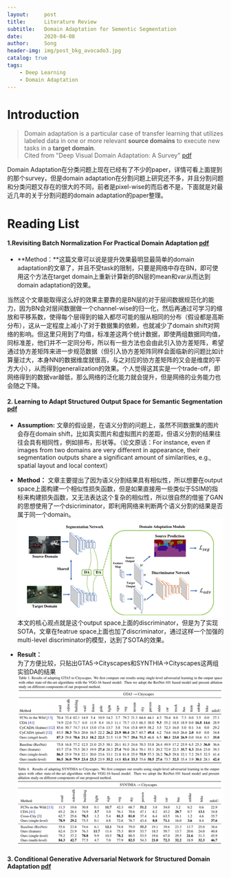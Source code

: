 ```yaml
---
layout:     post
title:      Literature Review
subtitle:   Domain Adaptation for Sementic Segmentation
date:       2020-04-08
author:     Song
header-img: img/post_bkg_avocado3.jpg
catalog: true
tags:
    - Deep Learning
    - Domain Adaptation
---
```


# Introduction

>Domain adaptation is a particular case of transfer learning that utilizes labeled data in one or more relevant **source domains** to execute new tasks in a **target domain**.<br>Cited from "Deep Visual Domain Adaptation: A Survey"  [pdf](https://arxiv.org/abs/1802.03601)

Domain Adaptation在分类问题上现在已经有了不少的paper，详情可看上面提到的那个survey，但是domain adaptation在分割问题上研究还不多，并且分割问题和分类问题又存在的很大的不同，前者是pixel-wise的而后者不是，下面就是对最近几年的关于分割问题的domain adaptation的paper整理。

# Reading List

#### 1.Revisiting Batch Normalization For Practical Domain Adaptation [pdf](https://arxiv.org/abs/1603.04779)
+ **Method：**这篇文章可以说是提升效果最明显最简单的domain adaptation的文章了，并且不受task的限制，只要是网络中存在BN，即可使用这个方法在target domain上重新计算新的BN层的mean和var从而达到domain adaptation的效果。

当然这个文章能取得这么好的效果主要靠的是BN层的对于层间数据规范化的能力，因为BN会对层间数据做一个channel-wise的归一化，然后再通过可学习的缩放和平移系数，使得每个层得到的输入都尽可能的服从相同的分布（假设都是高斯分布），这从一定程度上减小了对于数据集的依赖，也就减少了domain shift对网络的影响。但这里只用到了均值，标准差这两个统计数据，即使两组数据同均值，同标准差，他们并不一定同分布，所以有一些方法也会由此引入协方差矩阵，希望通过协方差矩阵来进一步规范数据（但引入协方差矩阵同样会面临新的问题比如计算量过大，本身NN的数据维度就很高，与之对应的协方差矩阵的又会是维度的平方大小），从而得到generalization的效果。个人觉得这其实是一个trade-off，即网络得到的数据var越低，那么网络的泛化能力就会提升，但是网络的业务能力也会随之下降。

#### 2. Learning to Adapt Structured Output Space for Semantic Segmentation [pdf](https://arxiv.org/abs/1802.10349)
+ **Assumption:** 文章的假设是，在语义分割的问题上，虽然不同数据集的图片会存在domain shift，比如真实图片和虚拟图片的差距，但语义分割的结果往往会具有相同性，例如排布，形状等。（论文原话：For instance, even if images from two domains are very different in appearance, their segmentation outputs share a significant amount of similarities, e.g., spatial layout and local context）
+ **Method：** 文章主要提出了因为语义分割结果具有相似性，所以想要在output space上面构建一个相似性损失函数，但是如果直接用一些类似于SSIM的指标来构建损失函数，又无法表达这个复杂的相似性，所以很自然的借鉴了GAN的思想使用了一个dsicriminator，即利用网络来判断两个语义分割的结果是否属于同一个domain。
![](/img/literature-review/adaseg.png)
本文的核心观点就是这个output space上面的discriminator，但是为了实现SOTA，文章在featrue space上面也加了discriminator，通过这样一个加强的multi-level discriminator的模型，达到了SOTA的效果。

+ **Result：**  
为了方便比较，只贴出GTA5->Cityscapes和SYNTHIA->Cityscapes这两组实验DA的结果
![](/img/literature-review/adaseg-1.png)
![](/img/literature-review/adaseg-2.png)


#### 3. Conditional Generative Adversarial Network for Structured Domain Adaptation [pdf](http://openaccess.thecvf.com/content_cvpr_2018/papers/Hong_Conditional_Generative_Adversarial_CVPR_2018_paper.pdf)




